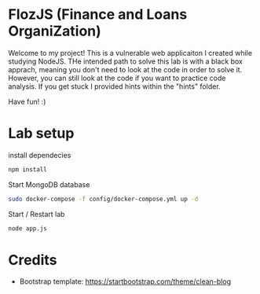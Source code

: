 # FlozJS (Finance and Loans OrganiZation)
Welcome to my project!
This is a vulnerable web applicaiton I created while studying NodeJS.
THe intended path to solve this lab is with a black box apprach, meaning you don't need to look at the code in order to solve it.
However, you can still look at the code if you want to practice code analysis.
If you get stuck I provided hints within the "hints" folder.

Have fun! :)

# Lab setup
install dependecies
```bash
npm install
```

Start MongoDB database
```bash
sudo docker-compose -f config/docker-compose.yml up -d
```

Start / Restart lab
```bash
node app.js
```


# Credits
- Bootstrap template: https://startbootstrap.com/theme/clean-blog
